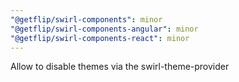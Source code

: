 ```yaml
---
"@getflip/swirl-components": minor
"@getflip/swirl-components-angular": minor
"@getflip/swirl-components-react": minor
---
```


Allow to disable themes via the swirl-theme-provider
